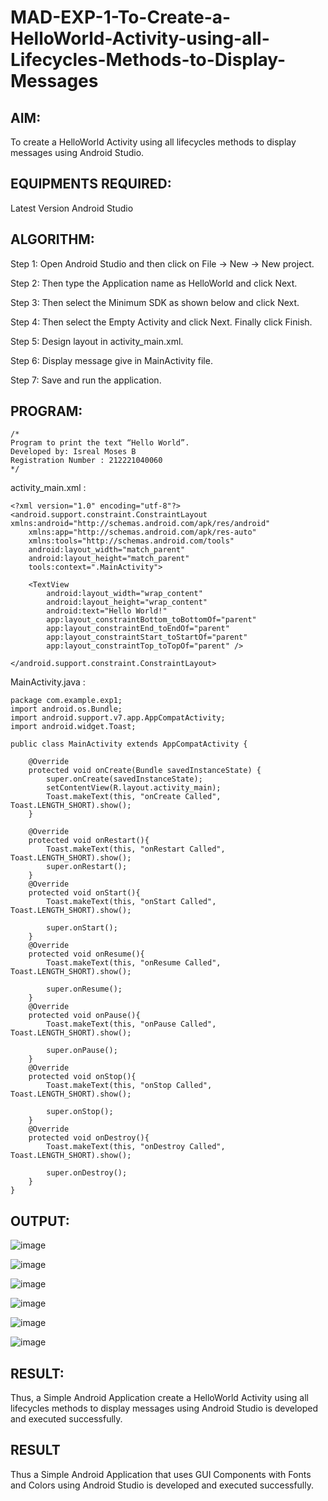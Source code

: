 # MAD-EXP-1-To-Create-a-HelloWorld-Activity-using-all-Lifecycles-Methods-to-Display-Messages

## AIM:

To create a HelloWorld Activity using all lifecycles methods to display messages using Android Studio.

## EQUIPMENTS REQUIRED:

Latest Version Android Studio

## ALGORITHM:

Step 1: Open Android Studio and then click on File -> New -> New project.

Step 2: Then type the Application name as HelloWorld and click Next. 

Step 3: Then select the Minimum SDK as shown below and click Next.

Step 4: Then select the Empty Activity and click Next. Finally click Finish.

Step 5: Design layout in activity_main.xml.

Step 6: Display message give in MainActivity file.

Step 7: Save and run the application.

## PROGRAM:
```
/*
Program to print the text “Hello World”.
Developed by: Isreal Moses B
Registration Number : 212221040060
*/
```
activity_main.xml :
```
<?xml version="1.0" encoding="utf-8"?>
<android.support.constraint.ConstraintLayout xmlns:android="http://schemas.android.com/apk/res/android"
    xmlns:app="http://schemas.android.com/apk/res-auto"
    xmlns:tools="http://schemas.android.com/tools"
    android:layout_width="match_parent"
    android:layout_height="match_parent"
    tools:context=".MainActivity">

    <TextView
        android:layout_width="wrap_content"
        android:layout_height="wrap_content"
        android:text="Hello World!"
        app:layout_constraintBottom_toBottomOf="parent"
        app:layout_constraintEnd_toEndOf="parent"
        app:layout_constraintStart_toStartOf="parent"
        app:layout_constraintTop_toTopOf="parent" />

</android.support.constraint.ConstraintLayout>
```
MainActivity.java :
```
package com.example.exp1;
import android.os.Bundle;
import android.support.v7.app.AppCompatActivity;
import android.widget.Toast;

public class MainActivity extends AppCompatActivity {

    @Override
    protected void onCreate(Bundle savedInstanceState) {
        super.onCreate(savedInstanceState);
        setContentView(R.layout.activity_main);
        Toast.makeText(this, "onCreate Called", Toast.LENGTH_SHORT).show();
    }

    @Override
    protected void onRestart(){
        Toast.makeText(this, "onRestart Called", Toast.LENGTH_SHORT).show();
        super.onRestart();
    }
    @Override
    protected void onStart(){
        Toast.makeText(this, "onStart Called", Toast.LENGTH_SHORT).show();

        super.onStart();
    }
    @Override
    protected void onResume(){
        Toast.makeText(this, "onResume Called", Toast.LENGTH_SHORT).show();

        super.onResume();
    }
    @Override
    protected void onPause(){
        Toast.makeText(this, "onPause Called", Toast.LENGTH_SHORT).show();

        super.onPause();
    }
    @Override
    protected void onStop(){
        Toast.makeText(this, "onStop Called", Toast.LENGTH_SHORT).show();

        super.onStop();
    }
    @Override
    protected void onDestroy(){
        Toast.makeText(this, "onDestroy Called", Toast.LENGTH_SHORT).show();

        super.onDestroy();
    }
}
```
## OUTPUT:

![image](https://github.com/Siddarthan999/MAD-EXP-1-To-Create-a-HelloWorld-Activity-using-all-Lifecycles-Methods-to-Display-Messages/assets/91734840/9a1f954e-a9c8-4cbf-bf73-6edbb97df378)

![image](https://github.com/Siddarthan999/MAD-EXP-1-To-Create-a-HelloWorld-Activity-using-all-Lifecycles-Methods-to-Display-Messages/assets/91734840/a2ef3eb2-8b95-4377-be72-e80599e17685)

![image](https://github.com/Siddarthan999/MAD-EXP-1-To-Create-a-HelloWorld-Activity-using-all-Lifecycles-Methods-to-Display-Messages/assets/91734840/abe0f11a-98de-4e73-8fa9-67074ed1aa8e)

![image](https://github.com/Siddarthan999/MAD-EXP-1-To-Create-a-HelloWorld-Activity-using-all-Lifecycles-Methods-to-Display-Messages/assets/91734840/dabf2256-c354-4173-839e-25a6f448f5b2)

![image](https://github.com/Siddarthan999/MAD-EXP-1-To-Create-a-HelloWorld-Activity-using-all-Lifecycles-Methods-to-Display-Messages/assets/91734840/9d96a188-d996-40e2-b21d-7dfd5ffc26cd)

![image](https://github.com/Siddarthan999/MAD-EXP-1-To-Create-a-HelloWorld-Activity-using-all-Lifecycles-Methods-to-Display-Messages/assets/91734840/6f3771ca-4c08-485a-973c-bd0cc782ad32)

## RESULT:
Thus, a Simple Android Application create a HelloWorld Activity using all lifecycles methods to display messages using Android Studio is developed and executed successfully.


## RESULT
Thus a Simple Android Application that uses GUI Components with Fonts and Colors using Android Studio is developed and executed successfully.


